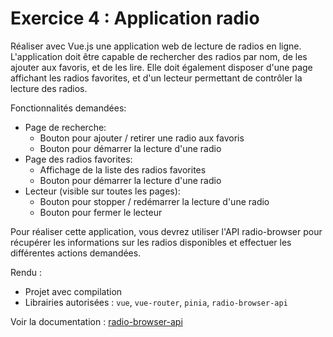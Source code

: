# Exercice 4 : Application radio

Réaliser avec Vue.js une application web de lecture de radios en ligne. L'application doit être capable de rechercher des radios par nom, de les ajouter aux favoris, et de les lire. Elle doit également disposer d'une page affichant les radios favorites, et d'un lecteur permettant de contrôler la lecture des radios.

Fonctionnalités demandées:

- Page de recherche:
  - Bouton pour ajouter / retirer une radio aux favoris
  - Bouton pour démarrer la lecture d'une radio
- Page des radios favorites:
  - Affichage de la liste des radios favorites
  - Bouton pour démarrer la lecture d'une radio
- Lecteur (visible sur toutes les pages):
  - Bouton pour stopper / redémarrer la lecture d'une radio
  - Bouton pour fermer le lecteur

Pour réaliser cette application, vous devrez utiliser l'API radio-browser pour récupérer les informations sur les radios disponibles et effectuer les différentes actions demandées.

Rendu :

- Projet avec compilation
- Librairies autorisées : `vue`, `vue-router`, `pinia`, `radio-browser-api`

Voir la documentation : [radio-browser-api](https://www.npmjs.com/package/radio-browser-api)
